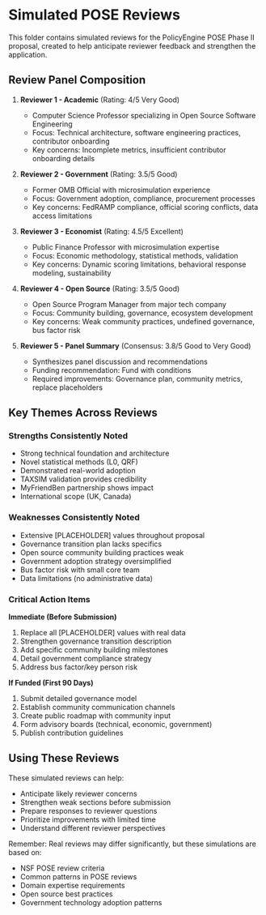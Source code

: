 # Simulated POSE Reviews

This folder contains simulated reviews for the PolicyEngine POSE Phase II proposal, created to help anticipate reviewer feedback and strengthen the application.

## Review Panel Composition

1. **Reviewer 1 - Academic** (Rating: 4/5 Very Good)
   - Computer Science Professor specializing in Open Source Software Engineering
   - Focus: Technical architecture, software engineering practices, contributor onboarding
   - Key concerns: Incomplete metrics, insufficient contributor onboarding details

2. **Reviewer 2 - Government** (Rating: 3.5/5 Good)
   - Former OMB Official with microsimulation experience
   - Focus: Government adoption, compliance, procurement processes
   - Key concerns: FedRAMP compliance, official scoring conflicts, data access limitations

3. **Reviewer 3 - Economist** (Rating: 4.5/5 Excellent)
   - Public Finance Professor with microsimulation expertise
   - Focus: Economic methodology, statistical methods, validation
   - Key concerns: Dynamic scoring limitations, behavioral response modeling, sustainability

4. **Reviewer 4 - Open Source** (Rating: 3.5/5 Good)
   - Open Source Program Manager from major tech company
   - Focus: Community building, governance, ecosystem development
   - Key concerns: Weak community practices, undefined governance, bus factor risk

5. **Reviewer 5 - Panel Summary** (Consensus: 3.8/5 Good to Very Good)
   - Synthesizes panel discussion and recommendations
   - Funding recommendation: Fund with conditions
   - Required improvements: Governance plan, community metrics, replace placeholders

## Key Themes Across Reviews

### Strengths Consistently Noted
- Strong technical foundation and architecture
- Novel statistical methods (L0, QRF)
- Demonstrated real-world adoption
- TAXSIM validation provides credibility
- MyFriendBen partnership shows impact
- International scope (UK, Canada)

### Weaknesses Consistently Noted
- Extensive [PLACEHOLDER] values throughout proposal
- Governance transition plan lacks specifics
- Open source community building practices weak
- Government adoption strategy oversimplified
- Bus factor risk with small core team
- Data limitations (no administrative data)

### Critical Action Items

**Immediate (Before Submission)**
1. Replace all [PLACEHOLDER] values with real data
2. Strengthen governance transition description
3. Add specific community building milestones
4. Detail government compliance strategy
5. Address bus factor/key person risk

**If Funded (First 90 Days)**
1. Submit detailed governance model
2. Establish community communication channels
3. Create public roadmap with community input
4. Form advisory boards (technical, economic, government)
5. Publish contribution guidelines

## Using These Reviews

These simulated reviews can help:
- Anticipate likely reviewer concerns
- Strengthen weak sections before submission
- Prepare responses to reviewer questions
- Prioritize improvements with limited time
- Understand different reviewer perspectives

Remember: Real reviews may differ significantly, but these simulations are based on:
- NSF POSE review criteria
- Common patterns in POSE reviews
- Domain expertise requirements
- Open source best practices
- Government technology adoption patterns